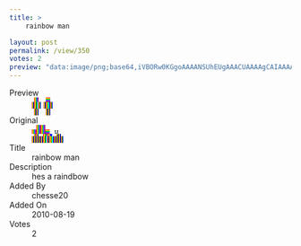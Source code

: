 ```yaml
---
title: >
    rainbow man

layout: post
permalink: /view/350
votes: 2
preview: "data:image/png;base64,iVBORw0KGgoAAAANSUhEUgAAACUAAAAgCAIAAAAaMSbnAAAABnRSTlMA/wD/AP5AXyvrAAAArElEQVRIie2UQQ7DIAwEl6ovqpMvwZfqfKnmS9keWkWJBA0HuKRe+QDWmhHIOJArNk0zYkZESIAaglByyovyiRZNczlvr215bzqoUTGfWvryzi09eSGV89QxPKidWrrygpTz5BAepdYvjyG8lJdiXrH7ThQhP61FilDx3UaABhrFDh6uh6iV00ADGBH3nlvH+7XIec5znvOG6dcwrM3MWjSUX/09nec85/0P7w0RUqWbu73lsAAAAABJRU5ErkJggg=="
---
```

<dl class="side-by-side">
<dt>Preview</dt>
<dd>
    <img class="preview" src="data:image/png;base64,iVBORw0KGgoAAAANSUhEUgAAACUAAAAgCAIAAAAaMSbnAAAABnRSTlMA/wD/AP5AXyvrAAAArElEQVRIie2UQQ7DIAwEl6ovqpMvwZfqfKnmS9keWkWJBA0HuKRe+QDWmhHIOJArNk0zYkZESIAaglByyovyiRZNczlvr215bzqoUTGfWvryzi09eSGV89QxPKidWrrygpTz5BAepdYvjyG8lJdiXrH7ThQhP61FilDx3UaABhrFDh6uh6iV00ADGBH3nlvH+7XIec5znvOG6dcwrM3MWjSUX/09nec85/0P7w0RUqWbu73lsAAAAABJRU5ErkJggg==">
</dd>
<dt>Original</dt>
<dd>
    <img class="preview" src="data:image/png;base64,iVBORw0KGgoAAAANSUhEUgAAAEAAAAAgCAYAAACinX6EAAAA20lEQVR42u2WAQ6DIAxFeyfuxJ28E3f6WwcDda7AzBaGn+QnFgTbJy2IVBqcAxYBIBB/FwJETRfgxaM2Lv/eCIAACIAACIAAJgZwNsCmcUPzA9AxQ/MDgJhqdTPpnT0ugEefpekBqG1p9hTQZ1vNO6Clb8RTIJjqTIG9xgdQ05j3ghRM/EvFtrbss6LHsx2lyvsCJq+X1oxz+lJi70+rf18HsJm/DrAbgP2NCwC4/A74MYDagh/Zy2vwawD5XYVwVERTIc1F9oQ/BEAABEAABEAABEAABEAABHDYbgk/rnjLF2DbAAAAAElFTkSuQmCC">
</dd>
<dt>Title</dt>
<dd>rainbow man</dd>
<dt>Description</dt>
<dd>hes a raindbow</dd>
<dt>Added By</dt>
<dd>chesse20</dd>
<dt>Added On</dt>
<dd>2010-08-19</dd>
<dt>Votes</dt>
<dd>2</dd>
</dl>
